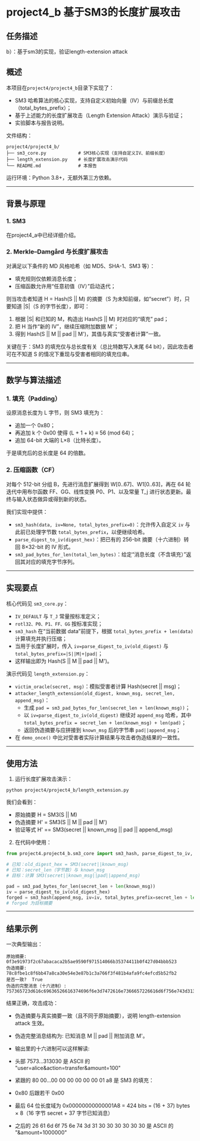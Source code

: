 # project4_b 基于SM3的长度扩展攻击

## 任务描述

b）：基于sm3的实现，验证length-extension attack

## 概述

本项目在`project4/project4_b`目录下实现了：
- SM3 哈希算法的核心实现，支持自定义初始向量（IV）与前缀总长度（total_bytes_prefix）；
- 基于上述能力的长度扩展攻击（Length Extension Attack）演示与验证；
- 实验脚本与报告说明。

文件结构：
```
project4/project4_b/
├── sm3_core.py            # SM3核心实现（支持自定义IV、前缀长度）
├── length_extension.py    # 长度扩展攻击演示代码
└── README.md              # 本报告
```

运行环境：Python 3.8+，无额外第三方依赖。

---

## 背景与原理

### 1. SM3 

在project4_a中已经详细介绍。

### 2. Merkle–Damgård 与长度扩展攻击
对满足以下条件的 MD 风格哈希（如 MD5、SHA-1、SM3 等）：
- 填充规则仅依赖消息长度；
- 压缩函数允许用“任意初值（IV）”启动迭代；

则当攻击者知道 H = Hash(S || M) 的摘要（S 为未知前缀，如“secret”）时，只要知道 |S|（S 的字节长度），即可：
1. 根据 |S| 和已知的 M，构造出 Hash(S || M) 时对应的“填充” pad；
2. 把 H 当作“新的 IV”，继续压缩附加数据 M'；
3. 得到 Hash(S || M || pad || M')，其值与真实“受害者计算”一致。

关键在于：SM3 的填充仅与总长度有关（总比特数写入末尾 64 bit），因此攻击者可在不知道 S 的情况下重现与受害者相同的填充位串。

---

## 数学与算法描述

### 1. 填充（Padding）
设原消息长度为 L 字节，则 SM3 填充为：
- 追加一个 0x80；
- 再追加 k 个 0x00 使得 (L + 1 + k) ≡ 56 (mod 64)；
- 追加 64-bit 大端的 L×8（比特长度）。

于是填充后的总长度是 64 的倍数。

### 2. 压缩函数（CF）
对每个 512-bit 分组 B，先进行消息扩展得到 W[0..67]、W1[0..63]，再在 64 轮迭代中用布尔函数 FF、GG、线性变换 P0、P1、以及常量 T_j 进行状态更新。最终与输入状态做异或得到新的状态。

我们实现中提供：
- `sm3_hash(data, iv=None, total_bytes_prefix=0)`：允许传入自定义 `iv` 与此前已处理字节数 `total_bytes_prefix`，以便继续哈希。
- `parse_digest_to_iv(digest_hex)`：把已有的 256-bit 摘要（十六进制）转回 8×32-bit 的 IV 形式。
- `sm3_pad_bytes_for_len(total_len_bytes)`：给定“消息长度（不含填充）”返回其对应的填充字节序列。

---

## 实现要点

核心代码见 `sm3_core.py`：
- `IV_DEFAULT` 与 `T_J` 常量按标准定义；
- `rotl32、P0、P1、FF、GG` 按标准实现；
- `sm3_hash` 在“当前数据 data”前提下，根据 `total_bytes_prefix + len(data)` 计算填充并执行压缩；
- 当用于长度扩展时，传入 `iv=parse_digest_to_iv(old_digest)` 与 `total_bytes_prefix=|S||M|+|pad|`；
- 这样输出即为 Hash(S || M || pad || M')。

演示代码见 `length_extension.py`：
- `victim_oracle(secret, msg)`：模拟受害者计算 Hash(secret || msg)；
- `attacker_length_extension(old_digest, known_msg, secret_len, append_msg)`：
  - 生成 `pad = sm3_pad_bytes_for_len(secret_len + len(known_msg))`；
  - 以 `iv=parse_digest_to_iv(old_digest)` 继续对 `append_msg` 哈希，其中 `total_bytes_prefix = secret_len + len(known_msg) + len(pad)`；
  - 返回伪造摘要与应拼接到 `known_msg` 后的字节串 `pad||append_msg`；
- 在 `demo_once()` 中比对受害者实际计算结果与攻击者伪造结果的一致性。

---

## 使用方法

1. 运行长度扩展攻击演示：
```
python project4/project4_b/length_extension.py
```
我们会看到：
- 原始摘要 H = SM3(S || M)
- 伪造摘要 H' = SM3(S || M || pad || M')
- 验证等式 H' == SM3(secret || known_msg || pad || append_msg)

2. 在代码中使用：
```python
from project4.project4_b.sm3_core import sm3_hash, parse_digest_to_iv, sm3_pad_bytes_for_len

# 已知：old_digest_hex = SM3(secret||known_msg)
# 已知：secret_len（字节数）与 known_msg
# 目标：计算 SM3(secret||known_msg||pad||append_msg)

pad = sm3_pad_bytes_for_len(secret_len + len(known_msg))
iv = parse_digest_to_iv(old_digest_hex)
forged = sm3_hash(append_msg, iv=iv, total_bytes_prefix=secret_len + len(known_msg) + len(pad))
# forged 为目标摘要
```

---

## 结果示例
一次典型输出：
```
原始摘要:  0f3e91973f2c67abacaca2b5ae9590f971514066b35374411b0f427d04bbb523
伪造摘要:  78c8fbe1c8f6bb47a8ca30e54e3e87b1c3a766f3f481b4afa9fc4efcd5b52fb2
是否一致?  True
伪造的完整消息（十六进制）: 757365723d616c69636526616374696f6e3d7472616e7366657226616d6f756e743d31303080000000000000000001a826616d6f756e743d31303030303030
```

结果正确，攻击成功：

- 伪造摘要与真实摘要一致（且不同于原始摘要），说明 length-extension attack 生效。

- 伪造完整消息结构为: 已知消息 M || pad || 附加消息 M'。

- 输出里的十六进制可以这样解读:

- 头部 7573...313030 是 ASCII 的 "user=alice&action=transfer&amount=100"

- 紧跟的 80 00...00 00 00 00 00 00 01 a8 是 SM3 的填充：

- 0x80 后跟若干 0x00

- 最后 64 位长度域为 0x00000000000001A8 = 424 bits = (16 + 37) bytes × 8（16 字节 secret + 37 字节已知消息）

- 之后的 26 61 6d 6f 75 6e 74 3d 31 30 30 30 30 30 30 是 ASCII 的 "&amount=1000000"